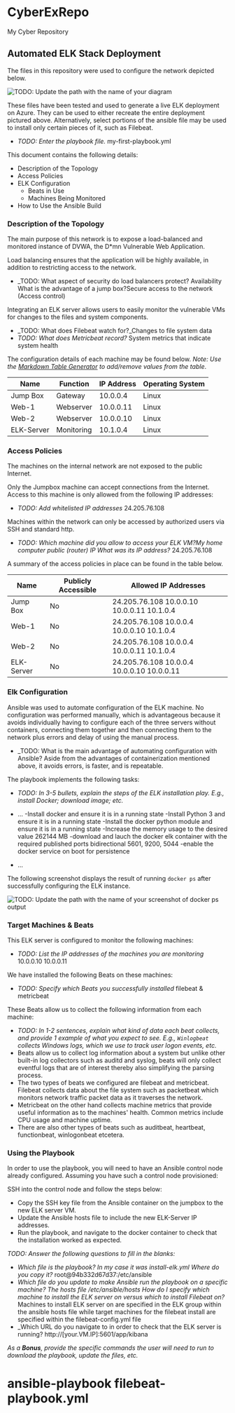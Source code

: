 # CyberExRepo
My Cyber Repository
## Automated ELK Stack Deployment

The files in this repository were used to configure the network depicted below.

![TODO: Update the path with the name of your diagram](Images/Norberts_Network_Diagram.png)

These files have been tested and used to generate a live ELK deployment on Azure. They can be used to either recreate the entire deployment pictured above. Alternatively, select portions of the ansible file may be used to install only certain pieces of it, such as Filebeat.

  - _TODO: Enter the playbook file._ my-first-playbook.yml

This document contains the following details:
- Description of the Topology
- Access Policies
- ELK Configuration
  - Beats in Use
  - Machines Being Monitored
- How to Use the Ansible Build


### Description of the Topology

The main purpose of this network is to expose a load-balanced and monitored instance of DVWA, the D*mn Vulnerable Web Application.

Load balancing ensures that the application will be highly available, in addition to restricting access to the network.
- _TODO: What aspect of security do load balancers protect? Availability What is the advantage of a jump box?Secure access to the network (Access control)

Integrating an ELK server allows users to easily monitor the vulnerable VMs for changes to the files and system components.
- _TODO: What does Filebeat watch for?_Changes to file system data
- _TODO: What does Metricbeat record?_ System metrics that indicate system health

The configuration details of each machine may be found below.
_Note: Use the [Markdown Table Generator](http://www.tablesgenerator.com/markdown_tables) to add/remove values from the table_.

| Name     | Function | IP Address | Operating System |
|----------|----------|------------|------------------|
| Jump Box | Gateway  | 10.0.0.4   | Linux            |
| Web-1    | Webserver| 10.0.0.11  | Linux            |
| Web-2    | Webserver| 10.0.0.10  | Linux            |
|ELK-Server|Monitoring| 10.1.0.4   | Linux            |

### Access Policies

The machines on the internal network are not exposed to the public Internet. 

Only the Jumpbox machine can accept connections from the Internet. Access to this machine is only allowed from the following IP addresses:
- _TODO: Add whitelisted IP addresses_ 24.205.76.108

Machines within the network can only be accessed by authorized users via SSH and standard http.
- _TODO: Which machine did you allow to access your ELK VM?My home computer public (router) IP What was its IP address?_ 24.205.76.108

A summary of the access policies in place can be found in the table below.

| Name     | Publicly Accessible | Allowed IP Addresses                      |
|----------|---------------------|-------------------------------------------|
| Jump Box |  No                 | 24.205.76.108 10.0.0.10 10.0.0.11 10.1.0.4|
|  Web-1   |  No                 | 24.205.76.108 10.0.0.4 10.0.0.10 10.1.0.4 |
|  Web-2   |  No                 | 24.205.76.108 10.0.0.4 10.0.0.11 10.1.0.4 |
|ELK-Server|  No                 | 24.205.76.108 10.0.0.4 10.0.0.10 10.0.0.11|

### Elk Configuration

Ansible was used to automate configuration of the ELK machine. No configuration was performed manually, which is advantageous because it avoids individually having to configure each of the three servers without containers, connecting them together and then connecting them to the network plus errors and delay of using the manual process.
- _TODO: What is the main advantage of automating configuration with Ansible? Aside from the advantages of containerization mentioned above, it avoids errors, is faster, and is repeatable.

The playbook implements the following tasks:
- _TODO: In 3-5 bullets, explain the steps of the ELK installation play. E.g., install Docker; download image; etc._
- ...
-Install docker and ensure it is in a running state
-Install Python 3 and ensure it is in a running state
-Install the docker python module and ensure it is in a running state
-Increase the memory usage to the desired value 262144 MB
-download and lauch the docker elk container with the required published ports bidirectional 5601, 9200, 5044
-enable the docker service on boot for persistence

- ...

The following screenshot displays the result of running `docker ps` after successfully configuring the ELK instance.
 
![TODO: Update the path with the name of your screenshot of docker ps output](Images/docker_ps_output.png)

### Target Machines & Beats
This ELK server is configured to monitor the following machines:
- _TODO: List the IP addresses of the machines you are monitoring_ 10.0.0.10 10.0.0.11

We have installed the following Beats on these machines:
- _TODO: Specify which Beats you successfully installed_ filebeat & metricbeat

These Beats allow us to collect the following information from each machine:
- _TODO: In 1-2 sentences, explain what kind of data each beat collects, and provide 1 example of what you expect to see. E.g., `Winlogbeat` collects Windows logs, which we use to track user logon events, etc._
- Beats allow us to collect log information about a system but unlike other built-in log collectors such as auditd and syslog, beats will only collect eventful logs that are of interest thereby also simplifying the parsing process. 
- The two types of beats we configured are filebeat and metricbeat.  Filebeat collects data about the file system such as packetbeat which monitors network traffic packet data as it traverses the network.
- Metricbeat on the other hand collects machine metrics that provide useful information as to the machines' health. Common metrics include CPU usage and machine uptime.
- There are also other types of beats such as auditbeat, heartbeat, functionbeat, winlogonbeat etcetera.
### Using the Playbook
In order to use the playbook, you will need to have an Ansible control node already configured. Assuming you have such a control node provisioned: 

SSH into the control node and follow the steps below:
- Copy the SSH key file from the Ansible container on the jumpbox to the new ELK server VM.
- Update the Ansible hosts file to include the new ELK-Server IP  addresses.
- Run the playbook, and navigate to the docker container to check that the installation worked as expected.

_TODO: Answer the following questions to fill in the blanks:_
- _Which file is the playbook? In my case it was install-elk.yml Where do you copy it?_ root@94b332d67d37:/etc/ansible
- _Which file do you update to make Ansible run the playbook on a specific machine? The hosts file /etc/ansible/hosts How do I specify which machine to install the ELK server on versus which to install Filebeat on?_ Machines to install ELK server on are specified in the ELK group within the ansible hosts file while target machines for the filebeat install are specified within the filebeat-config.yml file
- _Which URL do you navigate to in order to check that the ELK server is running? http://[your.VM.IP]:5601/app/kibana

_As a **Bonus**, provide the specific commands the user will need to run to download the playbook, update the files, etc._

# ansible-playbook filebeat-playbook.yml
